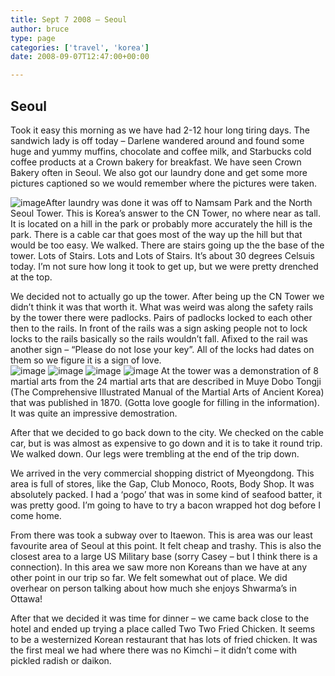 ```yaml
---
title: Sept 7 2008 – Seoul
author: bruce
type: page
categories: ['travel', 'korea']
date: 2008-09-07T12:47:00+00:00

---
```

## Seoul

Took it easy this morning as we have had 2-12 hour long tiring days. The sandwich lady is off today – Darlene wandered around and found some huge and yummy muffins, chocolate and coffee milk, and Starbucks cold coffee products at a Crown bakery for breakfast. We have seen Crown Bakery often in Seoul. We also got our laundry done and get some more pictures captioned so we would remember where the pictures were taken.

![image](images/IMG_0383.jpg)After laundry was done it was off to Namsam Park and the North Seoul Tower. This is Korea&#8217;s answer to the CN Tower, no where near as tall. It is located on a hill in the park or probably more accurately the hill is the park. There is a cable car that goes most of the way up the hill but that would be too easy. We walked. There are stairs going up the the base of the tower. Lots of Stairs. Lots and Lots of Stairs. It&#8217;s about 30 degrees Celsuis today. I&#8217;m not sure how long it took to get up, but we were pretty drenched at the top. 

We decided not to actually go up the tower. After being up the CN Tower we didn&#8217;t think it was that worth it. What was weird was along the safety rails by the tower there were padlocks. Pairs of padlocks locked to each other then to the rails. In front of the rails was a sign asking people not to lock locks to the rails basically so the rails wouldn&#8217;t fall. Afixed to the rail was another sign &#8211; “Please do not lose your key”. All of the locks had dates on them so we figure it is a sign of love.  
![image](images/IMG_0392.jpg)
![image](images/IMG_0406.jpg)
![image](images/IMG_0405.jpg)
![image](images/IMG_0419.jpg)
At the tower was a demonstration of 8 martial arts from the 24 martial arts that are described in Muye Dobo Tongji (The Comprehensive Illustrated Manual of the Martial Arts of Ancient Korea) that was published in 1870. (Gotta love google for filling in the information). It was quite an impressive demostration.

After that we decided to go back down to the city. We checked on the cable car, but is was almost as expensive to go down and it is to take it round trip. We walked down. Our legs were trembling at the end of the trip down. 

We arrived in the very commercial shopping district of Myeongdong. This area is full of stores, like the Gap, Club Monoco, Roots, Body Shop. It was absolutely packed. I had a &#8216;pogo&#8217; that was in some kind of seafood batter, it was pretty good. I&#8217;m going to have to try a bacon wrapped hot dog before I come home.

From there was took a subway over to Itaewon. This is area was our least favourite area of Seoul at this point. It felt cheap and trashy. This is also the closest area to a large US Military base (sorry Casey – but I think there is a connection). In this area we saw more non Koreans than we have at any other point in our trip so far. We felt somewhat out of place. We did overhear on person talking about how much she enjoys Shwarma&#8217;s in Ottawa!

After that we decided it was time for dinner – we came back close to the hotel and ended up trying a place called Two Two Fried Chicken. It seems to be a westernized Korean restaurant that has lots of fried chicken. It was the first meal we had where there was no Kimchi – it didn&#8217;t come with pickled radish or daikon.
